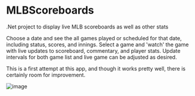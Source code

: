 # MLBScoreboards
.Net project to display live MLB scoreboards as well as other stats

Choose a date and see the all games played or scheduled for that date, including status, scores, and innings.  Select a game and 'watch' the game with live updates to scoreboard, commentary, and player stats.  Update intervals for both game list and live game can be adjusted as desired.

This is a first attempt at this app, and though it works pretty well, there is certainly room for improvement.

![image](https://github.com/msroth/MLBScoreboards/assets/4048670/33225fbf-29b3-44dc-8c44-93f7e0772b3c)
